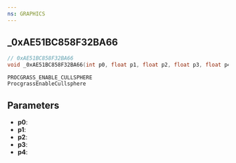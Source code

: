 ```yaml
---
ns: GRAPHICS
---
```

## _0xAE51BC858F32BA66

```c
// 0xAE51BC858F32BA66
void _0xAE51BC858F32BA66(int p0, float p1, float p2, float p3, float p4);
```

```
PROCGRASS_ENABLE_CULLSPHERE
ProcgrassEnableCullsphere
```

## Parameters
* **p0**: 
* **p1**: 
* **p2**: 
* **p3**: 
* **p4**: 

